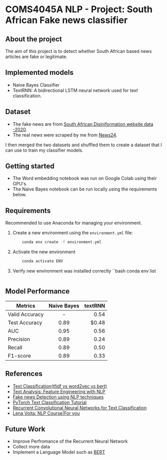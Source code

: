 # COMS4045A NLP - Project: South African Fake news classifier

## About the project
The aim of this project is to detect whether South African based news articles are fake or legitimate.

## Implemented models
* Naive Bayes Classifier
* TextRNN: A bidirectional LSTM neural network used for text classification.

## Dataset

* The fake news are from [South African Disiniformation website data -2020](https://zenodo.org/record/4682843).
* The real news were scraped by me from [News24](https://www.news24.com/news24/southafrica).

I then merged the two datasets and shuffled them to create a dataset that I can use to train my classifier models.

## Getting started
* The Word embedding notebook was run on Google Colab using their GPU's.
* The Naive Bayes notebook can be run locally using the requirements below.

## Requirements
Recommended to use Anaconda for managing your environment.
1. Create a new environment using the `environment.yml` file:
    ```bash
        conda env create -f environment.yml
    ```
2. Activate the new environment
    ```bash
        conda activate ENV
    ```
3. Verify new environment was installed correctly
    ``bash
        conda env list
    ```

## Model Performance
| Metrics        | Naive Bayes          | textRNN  |
| ------------- |:-------------:| -----:|
| Valid Accuracy     | - | 0.54 |
| Test Accuracy      | 0.89      |   $0.48 |
| AUC| 0.95     |    0.56 |
| Precision| 0.89      |    0.24 |
| Recall| 0.89      |    0.50 |
| F1-score| 0.89      |    0.33 |

## References
* [Text Classification(tfidf vs word2vec vs bert)](https://towardsdatascience.com/text-classification-with-nlp-tf-idf-vs-word2vec-vs-bert-41ff868d1794)
* [Text Analysis: Feature Engineering with NLP](https://towardsdatascience.com/text-analysis-feature-engineering-with-nlp-502d6ea9225d)
* [Fake news Detection using NLP techniques](https://medium.com/analytics-vidhya/fake-news-detection-using-nlp-techniques-c2dc4be05f99)
* [PyTorch Text Classification Tutorial](https://pytorch.org/tutorials/beginner/text_sentiment_ngrams_tutorial.html#split-the-dataset-and-run-the-model)
* [Recurrent Convolutional Neural Networks for Text Classification](https://www.aaai.org/ocs/index.php/AAAI/AAAI15/paper/download/9745/9552)
* [Lena Voita: NLP Course|For you](https://lena-voita.github.io/nlp_course.html)

## Future Work
* Improve Perfromance of the Recurrent Neural Network
* Collect more data
* Implement a Language Model such as [BERT](https://arxiv.org/abs/1810.04805)
